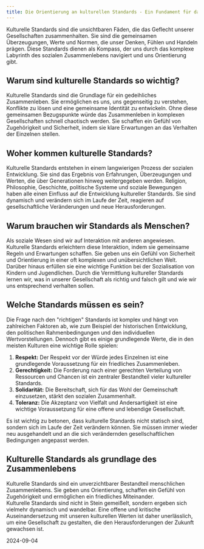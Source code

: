 ```yaml
---
title: Die Orientierung an kulturellen Standards - Ein Fundament für das Zusammenleben  
---
```

Kulturelle Standards sind die unsichtbaren Fäden, die das Geflecht unserer Gesellschaften zusammenhalten. Sie sind die gemeinsamen Überzeugungen, Werte und Normen, die unser Denken, Fühlen und Handeln prägen. Diese Standards dienen als Kompass, der uns durch das komplexe Labyrinth des sozialen Zusammenlebens navigiert und uns Orientierung gibt.

## Warum sind kulturelle Standards so wichtig?

Kulturelle Standards sind die Grundlage für ein gedeihliches Zusammenleben. Sie ermöglichen es uns, uns gegenseitig zu verstehen, Konflikte zu lösen und eine gemeinsame Identität zu entwickeln. Ohne diese gemeinsamen Bezugspunkte würde das Zusammenleben in komplexen Gesellschaften schnell chaotisch werden. Sie schaffen ein Gefühl von Zugehörigkeit und Sicherheit, indem sie klare Erwartungen an das Verhalten der Einzelnen stellen.

## Woher kommen kulturelle Standards?

Kulturelle Standards entstehen in einem langwierigen Prozess der sozialen Entwicklung. Sie sind das Ergebnis von Erfahrungen, Überzeugungen und Werten, die über Generationen hinweg weitergegeben werden. Religion, Philosophie, Geschichte, politische Systeme und soziale Bewegungen haben alle einen Einfluss auf die Entwicklung kultureller Standards. Sie sind dynamisch und verändern sich im Laufe der Zeit, reagieren auf gesellschaftliche Veränderungen und neue Herausforderungen.

## Warum brauchen wir Standards als Menschen?

Als soziale Wesen sind wir auf Interaktion mit anderen angewiesen. Kulturelle Standards erleichtern diese Interaktion, indem sie gemeinsame Regeln und Erwartungen schaffen. Sie geben uns ein Gefühl von Sicherheit und Orientierung in einer oft komplexen und unübersichtlichen Welt. Darüber hinaus erfüllen sie eine wichtige Funktion bei der Sozialisation von Kindern und Jugendlichen. Durch die Vermittlung kultureller Standards lernen wir, was in unserer Gesellschaft als richtig und falsch gilt und wie wir uns entsprechend verhalten sollen.

## Welche Standards müssen es sein?

Die Frage nach den "richtigen" Standards ist komplex und hängt von zahlreichen Faktoren ab, wie zum Beispiel der historischen Entwicklung, den politischen Rahmenbedingungen und den individuellen Wertvorstellungen. Dennoch gibt es einige grundlegende Werte, die in den meisten Kulturen eine wichtige Rolle spielen:

1. **Respekt:** Der Respekt vor der Würde jedes Einzelnen ist eine grundlegende Voraussetzung für ein friedliches Zusammenleben.  
2. **Gerechtigkeit:** Die Forderung nach einer gerechten Verteilung von Ressourcen und Chancen ist ein zentraler Bestandteil vieler kultureller Standards.  
3. **Solidarität:** Die Bereitschaft, sich für das Wohl der Gemeinschaft einzusetzen, stärkt den sozialen Zusammenhalt.  
4. **Toleranz:** Die Akzeptanz von Vielfalt und Andersartigkeit ist eine wichtige Voraussetzung für eine offene und lebendige Gesellschaft.

Es ist wichtig zu betonen, dass kulturelle Standards nicht statisch sind, sondern sich im Laufe der Zeit verändern können. Sie müssen immer wieder neu ausgehandelt und an die sich verändernden gesellschaftlichen Bedingungen angepasst werden.

## Kulturelle Standards als grundlage des Zusammenlebens

Kulturelle Standards sind ein unverzichtbarer Bestandteil menschlichen Zusammenlebens. Sie geben uns Orientierung, schaffen ein Gefühl von Zugehörigkeit und ermöglichen ein friedliches Miteinander.   
Kulturelle Standards sind nicht in Stein gemeißelt, sondern ergeben sich vielmehr dynamisch und wandelbar. Eine offene und kritische Auseinandersetzung mit unseren kulturellen Werten ist daher unerlässlich, um eine Gesellschaft zu gestalten, die den Herausforderungen der Zukunft gewachsen ist.  

2024-09-04
